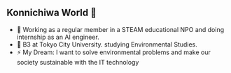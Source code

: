 ## Konnichiwa World 👋

<!--
**TaichiEto/TaichiEto** is a ✨ _special_ ✨ repository because its `README.md` (this file) appears on your GitHub profile.

Here are some ideas to get you started:

- 🔭 I’m currently working on ...
- 🌱 I’m currently learning ...
- 👯 I’m looking to collaborate on ...
- 🤔 I’m looking for help with ...
- 💬 Ask me about ...
- 📫 How to reach me: ...
- 😄 Pronouns: ...
- ⚡ Fun fact: ...
-->

- 🔭 Working as a regular member in a STEAM educational NPO and doing internship as an AI engineer.
- 🔭 B3 at Tokyo City University. studying Environmental Studies.
- ⚡ My Dream: I want to solve environmental problems and make our society sustainable with the IT technology

